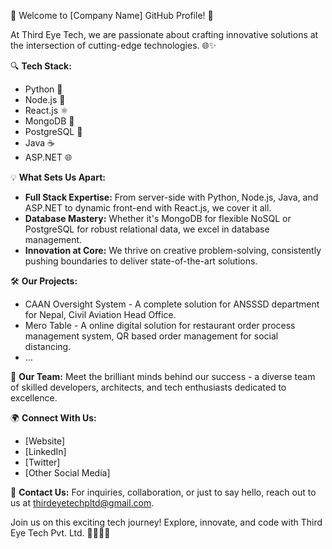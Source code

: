 🚀 Welcome to [Company Name] GitHub Profile! 🚀

At Third Eye Tech, we are passionate about crafting innovative solutions at the intersection of cutting-edge technologies. 🌐✨

🔍 **Tech Stack:**
- Python 🐍
- Node.js 🚀
- React.js ⚛️
- MongoDB 🍃
- PostgreSQL 🐘
- Java ☕
- ASP.NET 🌐

💡 **What Sets Us Apart:**
- **Full Stack Expertise:** From server-side with Python, Node.js, Java, and ASP.NET to dynamic front-end with React.js, we cover it all.
- **Database Mastery:** Whether it's MongoDB for flexible NoSQL or PostgreSQL for robust relational data, we excel in database management.
- **Innovation at Core:** We thrive on creative problem-solving, consistently pushing boundaries to deliver state-of-the-art solutions.

🛠️ **Our Projects:**
- CAAN Oversight System - A complete solution for ANSSSD department for Nepal, Civil Aviation Head Office.
- Mero Table - A online digital solution for restaurant order process management system, QR based order management for social distancing.
- ...

👥 **Our Team:**
Meet the brilliant minds behind our success - a diverse team of skilled developers, architects, and tech enthusiasts dedicated to excellence.

🌍 **Connect With Us:**
- [Website]
- [LinkedIn]
- [Twitter]
- [Other Social Media]

📧 **Contact Us:**
For inquiries, collaboration, or just to say hello, reach out to us at thirdeyetechpltd@gmail.com.

Join us on this exciting tech journey! Explore, innovate, and code with Third Eye Tech Pvt. Ltd. 👩‍💻👨‍💻
